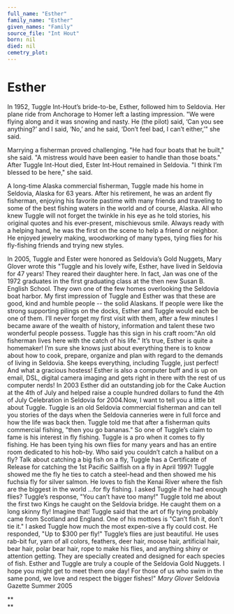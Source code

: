 ```yaml
---
full_name: "Esther"
family_name: "Esther"
given_names: "Family"
source_file: "Int Hout"
born: nil
died: nil
cemetry_plot: 
---
```

# Esther

In 1952, Tuggle Int-Hout’s bride-to-be, Esther, followed him to
Seldovia. Her plane ride from Anchorage to Homer left a lasting
impression. "We were flying along and it was snowing and nasty. He (the
pilot) said, ‘Can you see anything?’ and I said, ‘No,’ and he said,
‘Don’t feel bad, I can’t either,’" she said.

Marrying a fisherman proved challenging. "He had four boats that he
built," she said. "A mistress would have been easier to handle than
those boats." After Tuggle Int-Hout died, Ester Int-Hout remained in
Seldovia. "I think I’m blessed to be here," she said.

A long-time Alaska commercial fisherman, Tuggle made his home in
Seldovia, Alaska for 63 years. After his retirement, he was an ardent
fly fisherman, enjoying his favorite pastime with many friends and
traveling to some of the best fishing waters in the world and of course,
Alaska. All who knew Tuggle will not forget the twinkle in his eye as he
told stories, his original quotes and his ever-present, mischievous
smile. Always ready with a helping hand, he was the first on the scene
to help a friend or neighbor. He enjoyed jewelry making, woodworking of
many types, tying flies for his fly-fishing friends and trying new
styles.

In 2005, Tuggle and Ester were honored as Seldovia’s Gold Nuggets, Mary
Glover wrote this "Tuggle and his lovely wife, Esther, have lived in
Seldovia for 47 years\! They reared their daughter here. In fact, Jan
was one of the 1972 graduates in the first graduating class at the then
new Susan B. English School. They own one of the few homes overlooking
the Seldovia boat harbor. My first impression of Tuggle and Esther was
that these are good, kind and humble people -- the solid Alaskans. If
people were like the strong supporting pilings on the docks, Esther and
Tuggle would each be one of them. I’ll never forget my first visit with
them, after a few minutes I became aware of the wealth of history,
information and talent these two wonderful people possess. Tuggle has
this sign in his craft room:"An old fisherman lives here with the catch
of his life." It’s true, Esther is quite a homemaker\! I’m sure she
knows just about everything there is to know about how to cook, prepare,
organize and plan with regard to the demands of living in Seldovia. She
keeps everything, including Tuggle, just perfect\! And what a gracious
hostess\! Esther is also a computer buff and is up on email, DSL,
digital camera imaging and gets right in there with the rest of us
computer nerds\! In 2003 Esther did an outstanding job for the Cake
Auction at the 4th of July and helped raise a couple hundred dollars to
fund the 4th of July Celebration in Seldovia for 2004.Now, I want to
tell you a little bit about Tuggle. Tuggle is an old Seldovia commercial
fisherman and can tell you stories of the days when the Seldovia
canneries were in full force and how the life was back then. Tuggle told
me that after a fisherman quits commercial fishing, "then you go
bananas." So one of Tuggle’s claim to fame is his interest in fly
fishing. Tuggle is a pro when it comes to fly fishing. He has been tying
his own flies for many years and has an entire room dedicated to his
hob-by. Who said you couldn’t catch a halibut on a fly? Talk about
catching a big fish on a fly, Tuggle has a Certificate of Release for
catching the 1st Pacific Sailfish on a fly in April 1997\! Tuggle showed
me the fly he ties to catch a steel-head and then showed me his fuchsia
fly for silver salmon. He loves to fish the Kenai River where the fish
are the biggest in the world ...for fly fishing. I asked Tuggle if he
had enough flies? Tuggle’s response, "You can’t have too many\!" Tuggle
told me about the first two Kings he caught on the Seldovia bridge. He
caught them on a long skinny fly\! Imagine that\! Tuggle said that the
art of fly tying probably came from Scotland and England. One of his
mottoes is "Can’t fish it, don’t tie it." I asked Tuggle how much the
most expen-sive a fly could cost. He responded, "Up to $300 per fly\!"
Tuggle’s flies are just beautiful. He uses rab-bit fur, yarn of all
colors, feathers, deer hair, moose hair, artificial hair, bear hair,
polar bear hair, rope to make his flies, and anything shiny or attention
getting. They are specially created and designed for each species of
fish. Esther and Tuggle are truly a couple of the Seldovia Gold Nuggets.
I hope you might get to meet them one day\! For those of us who swim in
the same pond, we love and respect the bigger fishes\!" *Mary Glover*
Seldovia Gazette Summer 2005

**  
**

